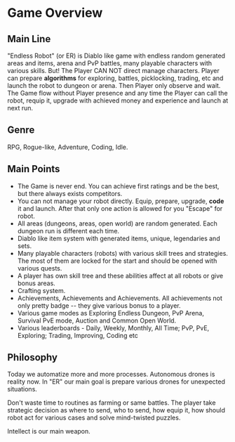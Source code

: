 # Game Overview

## Main Line

"Endless Robot" (or ER) is Diablo like game with endless random generated areas and items,
arena and PvP battles, many playable characters with various skills. But! The Player CAN NOT
direct manage characters. Player can prepare **algorithms** for exploring, battles, picklocking,
trading, etc and launch the robot to dungeon or arena. Then Player only observe and wait.
The Game flow without Player presence and any time the Player can call the robot, requip it,
upgrade with achieved money and experience and launch at next run.

## Genre

RPG, Rogue-like, Adventure, Coding, Idle.

## Main Points

- The Game is never end. You can achieve first ratings and be the best, but there always exists
  competitors.
- You can not manage your robot directly. Equip, prepare, upgrade, **code** it and launch.
  After that only one action is allowed for you "Escape" for robot.
- All areas (dungeons, areas, open world) are random generated.
  Each dungeon run is different each time.
- Diablo like item system with generated items, unique, legendaries and sets.
- Many playable characters (robots) with various skill trees and strategies. The most of them
  are locked for the start and should be opened with various quests.
- A player has own skill tree and these abilities affect at all robots or give bonus areas.
- Crafting system.
- Achievements, Achievements and Achievements. All achievements not only pretty badge -- they
  give various bonus to a player.
- Various game modes as Exploring Endless Dungeon, PvP Arena, Survival PvE mode, Auction and
  Common Open World.
- Various leaderboards - Daily, Weekly, Monthly, All Time; PvP, PvE, Exploring;
  Trading, Improving, Coding etc

## Philosophy

Today we automatize more and more processes. Autonomous drones is reality now.
In "ER" our main goal is prepare various drones for unexpected situations.

Don't waste time to routines as farming or same battles.
The player take strategic decision as where to send, who to send, how equip it, how should robot
act for various cases and solve mind-twisted puzzles.

Intellect is our main weapon.
